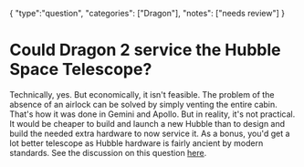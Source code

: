 {
    "type":"question",
    "categories": ["Dragon"],
    "notes": ["needs review"]
}

# Could Dragon 2 service the Hubble Space Telescope?

Technically, yes. But economically, it isn't feasible. The problem of the absence of an airlock can be solved by simply venting the entire cabin. That's how it was done in Gemini and Apollo. But in reality, it's not practical. It would be cheaper to build and launch a new Hubble than to design and build the needed extra hardware to now service it. As a bonus, you'd get a lot better telescope as Hubble hardware is fairly ancient by modern standards. See the discussion on this question [here](http://www.reddit.com/r/spacex/comments/2deewc/could_dragon_2_service_the_hubble_telescope/).
